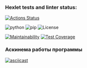 ### Hexlet tests and linter status:
[![Actions Status](https://github.com/IzvekovWeb/python-project-lvl2/workflows/hexlet-check/badge.svg)](https://github.com/IzvekovWeb/python-project-lvl2/actions)

![python](https://img.shields.io/badge/python-%3E%3D3.8-brightgreen)
![pip](https://img.shields.io/badge/pip-%3E%3D20-blue)
![License](https://img.shields.io/github/license/IzvekovWeb/python-project-lvl2) 

[![Maintainability](https://api.codeclimate.com/v1/badges/fe3922c0c400cd5bbc97/maintainability)](https://codeclimate.com/github/IzvekovWeb/python-project-lvl2/maintainability)
[![Test Coverage](https://api.codeclimate.com/v1/badges/fe3922c0c400cd5bbc97/test_coverage)](https://codeclimate.com/github/IzvekovWeb/python-project-lvl2/test_coverage)

### Аскинема работы программы
[![asciicast](https://asciinema.org/a/cBUajBOWTmPeCDIT2lzCapGDu.svg)](https://asciinema.org/a/cBUajBOWTmPeCDIT2lzCapGDu)